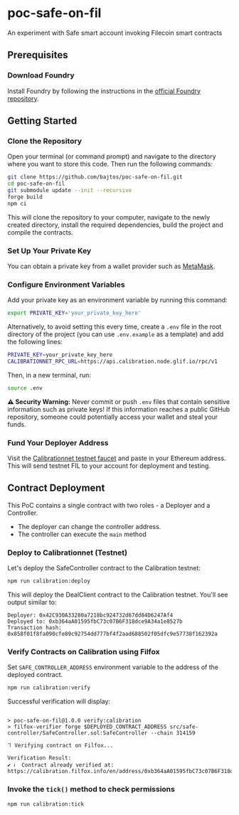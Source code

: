 # poc-safe-on-fil

An experiment with Safe smart account invoking Filecoin smart contracts

## Prerequisites

### Download Foundry

Install Foundry by following the instructions in the [official Foundry repository](https://github.com/foundry-rs/foundry#installation).

## Getting Started

### Clone the Repository

Open your terminal (or command prompt) and navigate to the directory where you want to store this code. Then run the following commands:

```bash
git clone https://github.com/bajtos/poc-safe-on-fil.git
cd poc-safe-on-fil
git submodule update --init --recursive
forge build
npm ci
```

This will clone the repository to your computer, navigate to the newly created directory, install the required dependencies, build the project and compile the contracts.

### Set Up Your Private Key

You can obtain a private key from a wallet provider such as [MetaMask](https://metamask.zendesk.com/hc/en-us/articles/360015289632-How-to-export-an-account-s-private-key).

### Configure Environment Variables

Add your private key as an environment variable by running this command:

```bash
export PRIVATE_KEY='your_private_key_here'
```

Alternatively, to avoid setting this every time, create a `.env` file in the root directory of the project (you can use `.env.example` as a template) and add the following lines:

```bash
PRIVATE_KEY=your_private_key_here
CALIBRATIONNET_RPC_URL=https://api.calibration.node.glif.io/rpc/v1
```

Then, in a new terminal, run:

```bash
source .env
```

**⚠️ Security Warning:** Never commit or push `.env` files that contain sensitive information such as private keys! If this information reaches a public GitHub repository, someone could potentially access your wallet and steal your funds.

### Fund Your Deployer Address

Visit the [Calibrationnet testnet faucet](https://faucet.calibnet.chainsafe-fil.io/funds.html) and paste in your Ethereum address. This will send testnet FIL to your account for deployment and testing.

## Contract Deployment

This PoC contains a single contract with two roles - a Deployer and a Controller.

- The deployer can change the controller address.
- The controller can execute the `main` method

### Deploy to Calibrationnet (Testnet)

Let's deploy the SafeController contract to the Calibration testnet:

```bash
npm run calibration:deploy
```

This will deploy the DealClient contract to the Calibration testnet. You'll see output similar to:

```
Deployer: 0x42C930A33280a7218bc924732d67dd84D6247Af4
Deployed to: 0xb364aA01595fbC73c07B6F318dce9A34a1e8527b
Transaction hash: 0x858f01f8fa090cfe89c92754dd777bf4f2aad688502f05dfc9e57738f162392a
```

### Verify Contracts on Calibration using Filfox

Set `SAFE_CONTROLLER_ADDRESS` environment variable to the address of the deployed contract.

```bash
npm run calibration:verify
```

Successful verification will display:

```

> poc-safe-on-fil@1.0.0 verify:calibration
> filfox-verifier forge $DEPLOYED_CONTRACT_ADDRESS src/safe-controller/SafeController.sol:SafeController --chain 314159

⠹ Verifying contract on Filfox...

Verification Result:
✔ ℹ️  Contract already verified at: https://calibration.filfox.info/en/address/0xb364aA01595fbC73c07B6F318dce9A34a1e8527b
```

### Invoke the `tick()` method to check permissions

```bash
npm run calibration:tick
```
